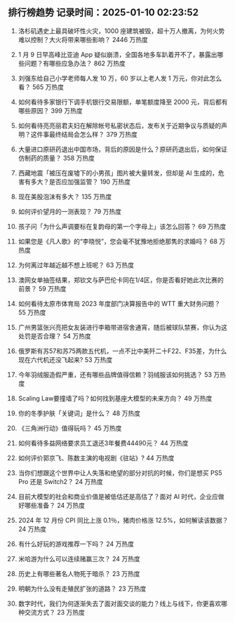 
## 排行榜趋势 记录时间：2025-01-10 02:23:52
  
  1. 洛杉矶遇史上最具破坏性火灾，1000 座建筑被毁，超十万人撤离，为何火势难以控制？大火将带来哪些影响？ 2446 万热度
    
  2. 1 月 9 日早高峰比亚迪 App 疑似崩溃，全国各地多车趴着开不了，暴露出哪些问题？有哪些应急办法？ 862 万热度
    
  3. 刘强东给自己小学老师每人发 10 万，60 岁以上老人发 1 万元，你对此怎么看？ 565 万热度
    
  4. 如何看待多家银行下调手机银行交易限额，单笔额度降至 2000 元，背后都有哪些原因？ 399 万热度
    
  5. 如何看待亮亮丽君夫妇在解除帐号私密状态后，发布关于近期争议与质疑的声明？这件事最终结局会怎么样？ 379 万热度
    
  6. 大量进口原研药退出中国市场，背后的原因是什么？原研药退出后，如何保证仿制药的质量？ 358 万热度
    
  7. 西藏地震「被压在废墟下的小男孩」图片被大量转发，但却是 AI 生成的，危害有多大？是否应加强监管？ 190 万热度
    
  8. 现在美股泡沫有多大？ 135 万热度
    
  9. 如何评价望月的一测表现？ 79 万热度
    
  10. 孩子问「为什么声调要标在复韵母的第一个字母上」该怎么回答？ 69 万热度
    
  11. 如果您是《凡人歌》的“李晓悦”，您会毫不犹豫地拒绝那隽的求婚吗？ 68 万热度
    
  12. 为何离过年越近越不想上班呢？ 63 万热度
    
  13. 澳网女单抽签结果，郑钦文与萨巴伦卡同在1/4区，你是否看好她此次比赛的前景？ 59 万热度
    
  14. 如何看待太原市体育局 2023 年度部门决算报告中的 WTT 重大财务问题？ 55 万热度
    
  15. 广州男篮张兴亮把女友装进行李箱带进宿舍通宵，随后被球队禁赛，你认为这处罚是否合理？ 54 万热度
    
  16. 俄罗斯有苏57和苏75两款五代机，一点不比中美歼二十F22、F35差，为什么现在六代机还没飞起来? 53 万热度
    
  17. 今年羽绒服造假严重，还有哪些品牌值得信赖？羽绒服该如何挑选？ 53 万热度
    
  18. Scaling Law要撞墙了吗？如何找到基座大模型的未来方向？ 49 万热度
    
  19. 你的冬季护肤「关键词」是什么？ 48 万热度
    
  20. 《三角洲行动》值得玩吗？ 45 万热度
    
  21. 如何看待多益网络要求员工退还3年餐费44490元？ 44 万热度
    
  22. 如何评价郭京飞、陈数主演的电视剧《驻站》? 44 万热度
    
  23. 当你们想跟这个世界中让人失落和绝望的部分对抗的时候，你们是想买 PS5 Pro 还是 Switch2？ 24 万热度
    
  24. 目前大模型的社会和商业价值是被低估还是高估了？面对 AI 时代，企业应做好哪些准备？ 24 万热度
    
  25. 2024 年 12 月份 CPI 同比上涨 0.1％，猪肉价格涨 12.5%，如何解读该数据？ 24 万热度
    
  26. 有什么好玩的游戏推荐一下吗？ 24 万热度
    
  27. 米哈游为什么可以连续赌赢三次？ 24 万热度
    
  28. 历史上有哪些著名人物死于暗杀？ 23 万热度
    
  29. 明朝为什么没有走殖民扩张的道路？ 23 万热度
    
  30. 数字时代，我们为何逐渐失去了面对面交谈的能力？线上与线下，你更喜欢哪种交流方式？ 23 万热度
    